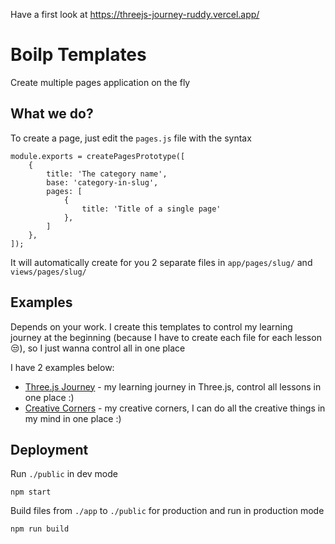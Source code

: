 Have a first look at https://threejs-journey-ruddy.vercel.app/

# Boilp Templates

Create multiple pages application on the fly

## What we do?

To create a page, just edit the `pages.js` file with the syntax

```shell
module.exports = createPagesPrototype([
    {
        title: 'The category name',
        base: 'category-in-slug',
        pages: [
            {
                title: 'Title of a single page'
            },
        ]
    },
]);
```

It will automatically create for you 2 separate files in `app/pages/slug/` and `views/pages/slug/`

## Examples

Depends on your work. I create this templates to control my learning journey at the beginning (because I have to create each file for each lesson 😒), so I just wanna control all in one place

I have 2 examples below:

- [Three.js Journey](https://threejs-journey-ruddy.vercel.app/) - my learning journey in Three.js, control all lessons in one place :)
- [Creative Corners](https://creative-coding-delta.vercel.app/) - my creative corners, I can do all the creative things in my mind in one place :)

## Deployment

Run `./public` in dev mode

```shell
npm start
```

Build files from `./app` to `./public` for production and run in production mode

```shell
npm run build
```
